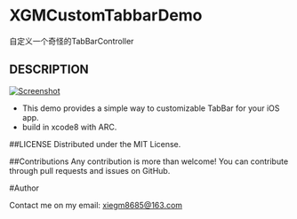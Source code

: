 # XGMCustomTabbarDemo
自定义一个奇怪的TabBarController

## DESCRIPTION ##

[![Screenshot](https://github.com/JoySeeDog/JSDCustomTabbar/blob/master/jqtabbar_gif.gif)](https://github.com/joyseedog/JSDCustomTabbar/blob/master)

* This demo provides a simple way to customizable TabBar for your iOS app.
* build in xcode8 with ARC.


##LICENSE
Distributed under the MIT License.

##Contributions
Any contribution is more than welcome! You can contribute through pull requests and issues on GitHub.

#Author

Contact me on my email: xiegm8685@163.com


